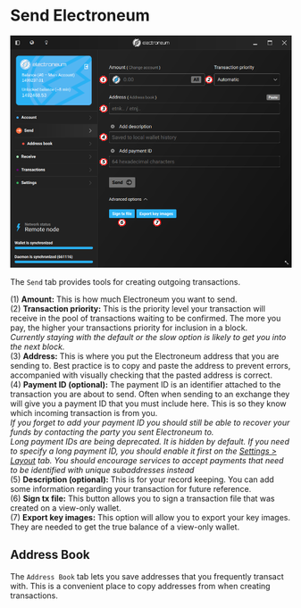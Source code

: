 # Send Electroneum
![send](media/black_send.png)

The `Send` tab provides tools for creating outgoing transactions.

(1) **Amount:** This is how much Electroneum you want to send.  
(2) **Transaction priority:** This is the priority level your transaction will receive in the pool of transactions waiting to be confirmed. The more you pay, the higher your transactions priority for inclusion in a block.  
*Currently staying with the default or the slow option is likely to get you into the next block.*  
(3) **Address:** This is where you put the Electroneum address that you are sending to. Best practice is to copy and paste the address to prevent errors, accompanied with visually checking that the pasted address is correct.  
(4) **Payment ID (optional):** The payment ID is an identifier attached to the transaction you are about to send. Often when sending to an exchange they will give you a payment ID that you must include here. This is so they know which incoming transaction is from you.  
*If you forget to add your payment ID you should still be able to recover your funds by contacting the party you sent Electroneum to.*  
*Long payment IDs are being deprecated. It is hidden by default. If you need to specify a long payment ID, you should enable it first on the [Settings > Layout](#layout) tab. You should encourage services to accept payments that need to be identified with unique subaddresses instead*  
(5) **Description (optional):** This is for your record keeping. You can add some information regarding your transaction for future reference.    
(6) **Sign tx file:** This button allows you to sign a transaction file that was created on a view-only wallet.  
(7) **Export key images:** This option will allow you to export your key images. They are needed to get the true balance of a view-only wallet.

## Address Book
The `Address Book` tab lets you save addresses that you frequently transact with. This is a convenient place to copy addresses from when creating transactions.

